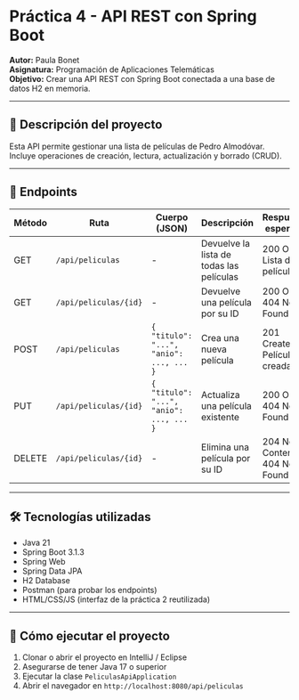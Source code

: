 # Práctica 4 - API REST con Spring Boot

**Autor:** Paula Bonet  
**Asignatura:** Programación de Aplicaciones Telemáticas  
**Objetivo:** Crear una API REST con Spring Boot conectada a una base de datos H2 en memoria.

---

## 🧩 Descripción del proyecto

Esta API permite gestionar una lista de películas de Pedro Almodóvar.  
Incluye operaciones de creación, lectura, actualización y borrado (CRUD).

---

## 🔗 Endpoints

| Método | Ruta                         | Cuerpo (JSON)                                       | Descripción                                 | Respuesta esperada                      |
|--------|------------------------------|-----------------------------------------------------|---------------------------------------------|-----------------------------------------|
| GET    | `/api/peliculas`             | -                                                   | Devuelve la lista de todas las películas     | 200 OK - Lista de películas             |
| GET    | `/api/peliculas/{id}`        | -                                                   | Devuelve una película por su ID              | 200 OK / 404 Not Found                  |
| POST   | `/api/peliculas`             | `{ "titulo": "...", "anio": ..., ... }`             | Crea una nueva película                      | 201 Created - Película creada           |
| PUT    | `/api/peliculas/{id}`        | `{ "titulo": "...", "anio": ..., ... }`             | Actualiza una película existente             | 200 OK / 404 Not Found                  |
| DELETE | `/api/peliculas/{id}`        | -                                                   | Elimina una película por su ID               | 204 No Content / 404 Not Found          |

---

## 🛠 Tecnologías utilizadas

- Java 21
- Spring Boot 3.1.3
- Spring Web
- Spring Data JPA
- H2 Database
- Postman (para probar los endpoints)
- HTML/CSS/JS (interfaz de la práctica 2 reutilizada)

---

## 🚀 Cómo ejecutar el proyecto

1. Clonar o abrir el proyecto en IntelliJ / Eclipse
2. Asegurarse de tener Java 17 o superior
3. Ejecutar la clase `PeliculasApiApplication`
4. Abrir el navegador en `http://localhost:8080/api/peliculas`
